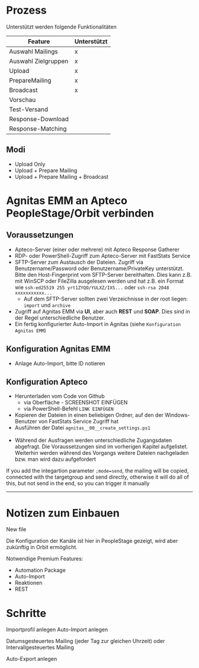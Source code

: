 
# Prozess

Unterstützt werden folgende Funktionalitäten

Feature|Unterstützt
-|-
Auswahl Mailings|x
Auswahl Zielgruppen|x
Upload|x
PrepareMailing|x
Broadcast|x
Vorschau|
Test-Versand|
Response-Download|
Response-Matching|


## Modi

- Upload Only
- Upload + Prepare Mailing
- Upload + Prepare Mailing + Broadcast

# Agnitas EMM an Apteco PeopleStage/Orbit verbinden

## Voraussetzungen

- Apteco-Server (einer oder mehrere) mit Apteco Response Gatherer
- RDP- oder PowerShell-Zugriff zum Apteco-Server mit FastStats Service
- SFTP-Server zum Austausch der Dateien. Zugriff via Benutzername/Password oder Benutzername/PrivateKey unterstützt. Bitte den Host-Fingerprint vom SFTP-Server bereithalten. Dies kann z.B. mit WinSCP oder FileZilla ausgelesen werden und hat z.B. ein Format wie `ssh-ed25519 255 yrt1ZYQO/YULXZ/IXS...` oder `ssh-rsa 2048 xxxxxxxxxxx...`
  - Auf dem SFTP-Server sollten zwei Verzeichnisse in der root liegen: `import` und `archive`
- Zugriff auf Agnitas EMM via **UI**, aber auch **REST** und **SOAP**. Dies sind in der Regel unterschiedliche Benutzer.
- Ein fertig konfigurierter Auto-Import in Agnitas (siehe `Konfiguration Agnitas EMM`)

## Konfiguration Agnitas EMM

- Anlage Auto-Import, bitte ID notieren

## Konfiguration Apteco

- Herunterladen vom Code von Github
  - via Oberfläche - SCREENSHOT EINFÜGEN
  - via PowerShell-Befehl `LINK EINFÜGEN`
- Kopieren der Dateien in einen beliebigen Ordner, auf den der Windows-Benutzer von FastStats Service Zugriff hat
- Ausführen der Datei `agnitas__00__create_settings.ps1` <br/><br/>
- Während der Ausfragen werden unterschiedliche Zugangsdaten abgefragt. Die Voraussetzungen sind im vorherigen Kapitel aufgelistet. Weiterhin werden während des Vorgangs weitere Dateien nachgeladen bzw. man wird dazu aufgefordert

If you add the integartion parameter `;mode=send`, the mailing will be copied, connected with the targetgroup and send directly, otherwise it will do all of this, but not send in the end, so you can trigger it manually


--- 

# Notizen zum Einbauen

New file

Die Konfiguration der Kanäle ist hier in PeopleStage gezeigt, wird aber zukünftig in Orbit ermöglicht.


Notwendige Premium Features:

- Automation Package
- Auto-Import
- Reaktionen
- REST


# Schritte

Importprofil anlegen
Auto-Import anlegen

Datumsgesteuertes Mailing (jeder Tag zur gleichen Uhrzeit) oder Intervallgesteuertes Mailing

Auto-Export anlegen

